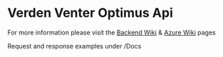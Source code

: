 # Verden Venter Optimus Api

For more information please visit the [Backend Wiki](https://github.com/bouvet/map/wiki/Backend) & [Azure Wiki](https://github.com/bouvet/map/wiki/Azure-Resources) pages

Request and response examples under /Docs
